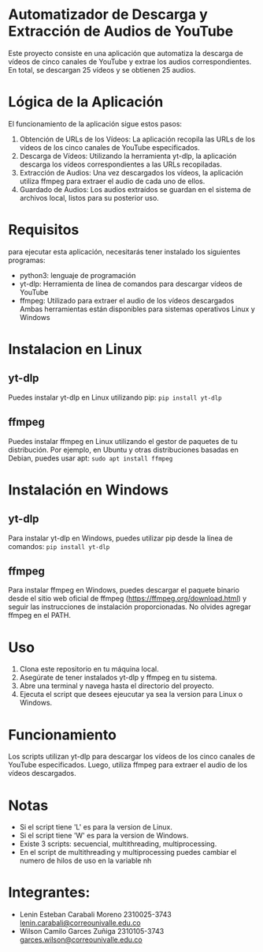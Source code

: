 # Automatizador de Descarga y Extracción de Audios de YouTube
Este proyecto consiste en una aplicación que automatiza la descarga de vídeos de cinco canales de YouTube y extrae los audios correspondientes. En total, se descargan 25 vídeos y se obtienen 25 audios.
# Lógica de la Aplicación
El funcionamiento de la aplicación sigue estos pasos:
1. Obtención de URLs de los Vídeos: La aplicación recopila las URLs de los vídeos de los cinco canales de YouTube especificados.
2. Descarga de Vídeos: Utilizando la herramienta yt-dlp, la aplicación descarga los vídeos correspondientes a las URLs recopiladas.
3. Extracción de Audios: Una vez descargados los vídeos, la aplicación utiliza ffmpeg para extraer el audio de cada uno de ellos.
4. Guardado de Audios: Los audios extraídos se guardan en el sistema de archivos local, listos para su posterior uso.
# Requisitos
para ejecutar esta aplicación, necesitarás tener instalado los siguientes programas:
- python3: lenguaje de programación
- yt-dlp: Herramienta de línea de comandos para descargar vídeos de YouTube 
- ffmpeg: Utilizado para extraer el audio de los vídeos descargados
Ambas herramientas están disponibles para sistemas operativos Linux y Windows
# Instalacion en Linux
## yt-dlp
Puedes instalar yt-dlp en Linux utilizando pip:
```pip install yt-dlp```
## ffmpeg
Puedes instalar ffmpeg en Linux utilizando el gestor de paquetes de tu distribución. Por ejemplo, en Ubuntu y otras distribuciones basadas en Debian, puedes usar apt:
```sudo apt install ffmpeg```
# Instalación en Windows
## yt-dlp
Para instalar yt-dlp en Windows, puedes utilizar pip desde la línea de comandos:
```pip install yt-dlp```
## ffmpeg
Para instalar ffmpeg en Windows, puedes descargar el paquete binario desde el sitio web oficial de ffmpeg (https://ffmpeg.org/download.html) y seguir las instrucciones de instalación proporcionadas.
No olvides agregar ffmpeg en el PATH.
# Uso
1. Clona este repositorio en tu máquina local.
2. Asegúrate de tener instalados yt-dlp y ffmpeg en tu sistema.
3. Abre una terminal y navega hasta el directorio del proyecto.
4. Ejecuta el script que desees ejeucutar ya sea la version para Linux o Windows.
# Funcionamiento
Los scripts utilizan yt-dlp para descargar los vídeos de los cinco canales de YouTube especificados. Luego, utiliza ffmpeg para extraer el audio de los vídeos descargados.
# Notas
- Si el script tiene 'L' es para la version de Linux.
- Si el script tiene 'W' es para la version de Windows.
- Existe 3 scripts: secuencial, multithreading, multiprocessing.
- En el script de multithreading y multiprocessing puedes cambiar el numero de hilos de uso en la variable nh
# Integrantes:
- Lenin Esteban Carabali Moreno 2310025-3743 lenin.carabali@correounivalle.edu.co
- Wilson Camilo Garces Zuñiga 2310105-3743 garces.wilson@correounivalle.edu.co
